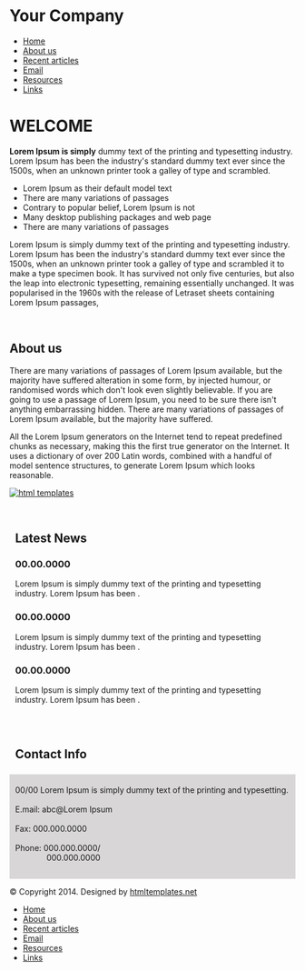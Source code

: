 
<!DOCTYPE html>
<html>
<head>
  <meta charset="UTF-8">
  <title>Title goes here</title>
  <meta name="description" content="Description of your site goes here">
  <meta name="keywords" content="keyword1, keyword2, keyword3">
  <link href="css/style.css" rel="stylesheet" type="text/css">
</head>
<body>
<div id="container">
<div id="header"> <img src="images/logo.jpg" alt="" id="logo">
<h1 id="logo-text">Your Company</h1>
</div>
<div id="nav">
<ul>
  <li><a href="#">Home</a></li>
  <li><a href="#">About&nbsp;us</a></li>
  <li><a href="#">Recent&nbsp;articles</a></li>
  <li><a href="#">Email</a></li>
  <li><a href="#">Resources</a></li>
  <li style="border-right: medium none;"><a href="#">Links</a></li>
</ul>
</div>
<div id="site-content">
<div id="col-left">
<h1 class="h-text-1">WELCOME</h1>
<p class="text-1"><strong>Lorem Ipsum is simply</strong> dummy text of
the printing and typesetting industry. Lorem Ipsum has been the
industry's standard dummy text ever since the 1500s, when an unknown
printer took a galley of type and scrambled.</p>
<ul class="list-1">
  <li>Lorem Ipsum as their default model text</li>
  <li>There are many variations of passages</li>
  <li>Contrary to popular belief, Lorem Ipsum is not</li>
  <li>Many desktop publishing packages and web page</li>
  <li>There are many variations of passages</li>
</ul>
<p class="text-1">Lorem Ipsum is simply dummy text of the printing and
typesetting industry. Lorem Ipsum has been the industry's standard
dummy text ever since the 1500s, when an unknown printer took a galley
of type and scrambled it to make a type specimen book. It has survived
not only five centuries, but also the leap into electronic typesetting,
remaining essentially unchanged. It was popularised in the 1960s with
the release of Letraset sheets containing Lorem Ipsum passages,</p>
<p class="border-1">&nbsp;</p>
<h2 class="h-text-2">About us</h2>
<p class="text-1">There are many variations of passages of Lorem Ipsum
available, but the majority have suffered alteration in some form, by
injected humour, or randomised words which don't look even slightly
believable. If you are going to use a passage of Lorem Ipsum, you need
to be sure there isn't anything embarrassing hidden. There are many
variations of passages of Lorem Ipsum available, but the majority have
suffered.</p>
<p class="text-1">All the Lorem Ipsum generators on the Internet tend
to repeat predefined chunks as necessary, making this the first true
generator on the Internet. It uses a dictionary of over 200 Latin
words, combined with a handful of model sentence structures, to
generate Lorem Ipsum which looks reasonable. </p>
</div>
<div id="col-right">
<!--Designed by--><a href="http://www.htmltemplates.net">
<img src="images/designer.gif" class="copyright" alt="html templates"></a>
<div style="padding: 30px 10px 10px;">
<h2 class="h-text-2">Latest News</h2>
<h3 class="h-text-3">00.00.0000</h3>
<p class="text-2">Lorem Ipsum is simply dummy text of the printing and
typesetting industry. Lorem Ipsum has been .</p>
<h3 class="h-text-3">00.00.0000</h3>
<p class="text-2">Lorem Ipsum is simply dummy text of the printing and
typesetting industry. Lorem Ipsum has been .</p>
<h3 class="h-text-3">00.00.0000</h3>
<p class="text-2">Lorem Ipsum is simply dummy text of the printing and
typesetting industry. Lorem Ipsum has been .</p>
</div>
<div>&nbsp;</div>
<div style="padding: 5px 10px;">
<h2 class="h-text-2">Contact Info</h2>
</div>
<div
 style="padding: 5px 10px 15px; background: rgb(216, 214, 215) none repeat scroll 0%; -moz-background-clip: initial; -moz-background-origin: initial; -moz-background-inline-policy: initial;">
<p class="text-2"> 00/00 Lorem Ipsum is simply dummy text of the
printing and typesetting.<br>
<br>
E.mail: abc@Lorem Ipsum<br>
<br>
Fax: 000.000.0000<br>
<br>
Phone: 000.000.0000/<br>
&nbsp;&nbsp;&nbsp;&nbsp;&nbsp;&nbsp;&nbsp;&nbsp;&nbsp;&nbsp;&nbsp;&nbsp;&nbsp;
000.000.0000 </p>
</div>
</div>
</div>
<div id="footer">
<p>&copy; Copyright 2014. Designed by <a target="_blank"
 href="http://www.htmltemplates.net">htmltemplates.net</a>
</p>
<ul class="footer-nav">
  <li><a href="#">Home</a></li>
  <li><a href="#">About us</a></li>
  <li><a href="#">Recent articles</a></li>
  <li><a href="#">Email</a></li>
  <li><a href="#">Resources</a></li>
  <li><a href="#">Links</a></li>
</ul>
</div>
</div>
</body>
</html>
